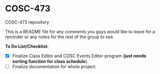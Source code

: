 # COSC-473
COSC-473 repository

This is a README file for any comments you guys would like to leave for a reminder or any notes for the rest of the group to see.

**To Do List/Checklist:**

- [x] Finalize Class Editor and COSC Events Editor program (**just needs sorting function for class schedule**).
- [ ] Finalize documentation for whole project.
